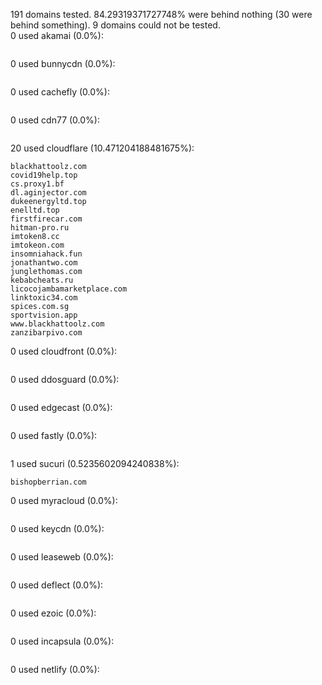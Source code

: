 191 domains tested. 84.29319371727748% were behind nothing (30 were behind something). 9 domains could not be tested.<br>
0 used akamai (0.0%):
```

```

0 used bunnycdn (0.0%):
```

```

0 used cachefly (0.0%):
```

```

0 used cdn77 (0.0%):
```

```

20 used cloudflare (10.471204188481675%):
```
blackhattoolz.com
covid19help.top
cs.proxy1.bf
dl.aginjector.com
dukeenergyltd.top
enelltd.top
firstfirecar.com
hitman-pro.ru
imtoken8.cc
imtokeon.com
insomniahack.fun
jonathantwo.com
junglethomas.com
kebabcheats.ru
licocojambamarketplace.com
linktoxic34.com
spices.com.sg
sportvision.app
www.blackhattoolz.com
zanzibarpivo.com
```

0 used cloudfront (0.0%):
```

```

0 used ddosguard (0.0%):
```

```

0 used edgecast (0.0%):
```

```

0 used fastly (0.0%):
```

```

1 used sucuri (0.5235602094240838%):
```
bishopberrian.com
```

0 used myracloud (0.0%):
```

```

0 used keycdn (0.0%):
```

```

0 used leaseweb (0.0%):
```

```

0 used deflect (0.0%):
```

```

0 used ezoic (0.0%):
```

```

0 used incapsula (0.0%):
```

```

0 used netlify (0.0%):
```

```

